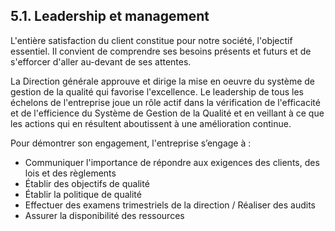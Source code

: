 ## 5.1. Leadership et management

  L'entière satisfaction du client constitue pour notre société, l'objectif
essentiel. Il convient de comprendre ses besoins présents et futurs et de
s'efforcer d'aller au-devant de ses attentes.

  La Direction générale approuve et dirige la mise en oeuvre du système de
gestion de la qualité qui favorise l'excellence. Le leadership de tous les
échelons de l'entreprise joue un rôle actif dans la vérification de l'efficacité
et de l'efficience du Système de Gestion de la Qualité et en veillant à ce
que les actions qui en résultent aboutissent à une amélioration continue.

  Pour démontrer son engagement, l'entreprise s’engage à :

- Communiquer l'importance de répondre aux exigences des clients, des lois et
  des règlements
- Établir des objectifs de qualité
- Établir la politique de qualité
- Effectuer des examens trimestriels de la direction / Réaliser des audits
- Assurer la disponibilité des ressources
